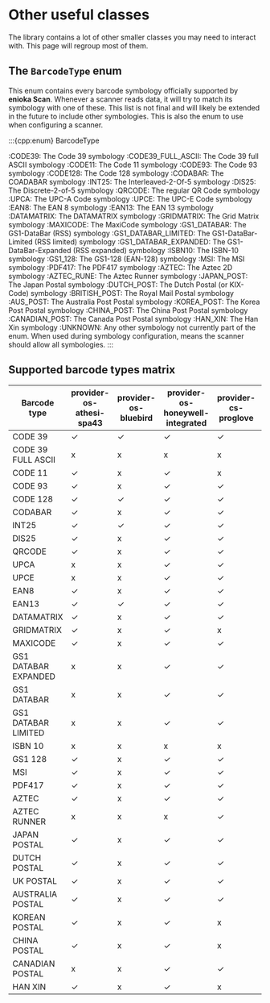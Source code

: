 # Other useful classes

The library contains a lot of other smaller classes you may need to interact with. This page will
regroup most of them.

## The `BarcodeType` enum

This enum contains every barcode symbology officially supported by **enioka Scan**. Whenever a
scanner reads data, it will try to match its symbology with one of these. This list is not final and
will likely be extended in the future to include other symbologies. This is also the enum to use
when configuring a scanner.

:::{cpp:enum} BarcodeType

:CODE39: The Code 39 symbology
:CODE39_FULL_ASCII: The Code 39 full ASCII symbology
:CODE11: The Code 11 symbology
:CODE93: The Code 93 symbology
:CODE128: The Code 128 symbology
:CODABAR: The COADABAR symbology
:INT25: The Interleaved-2-Of-5 symbology
:DIS25: The Discrete-2-of-5 symbology
:QRCODE: The regular QR Code symbology
:UPCA: The UPC-A Code symbology
:UPCE: The UPC-E Code symbology
:EAN8: The EAN 8 symbology
:EAN13: The EAN 13 symbology
:DATAMATRIX: The DATAMATRIX symbology
:GRIDMATRIX: The Grid Matrix symbology
:MAXICODE: The MaxiCode symbology
:GS1_DATABAR: The GS1-DataBar (RSS) symbology
:GS1_DATABAR_LIMITED: The GS1-DataBar-Limited (RSS limited) symbology
:GS1_DATABAR_EXPANDED: The GS1-DataBar-Expanded (RSS expanded) symbology
:ISBN10: The ISBN-10 symbology
:GS1_128: The GS1-128 (EAN-128) symbology
:MSI: The MSI symbology
:PDF417: The PDF417 symbology
:AZTEC: The Aztec 2D symbology
:AZTEC_RUNE: The Aztec Runner symbology
:JAPAN_POST: The Japan Postal symbology
:DUTCH_POST: The Dutch  Postal (or KIX-Code) symbology
:BRITISH_POST: The Royal Mail Postal symbology
:AUS_POST: The Australia Post Postal symbology
:KOREA_POST: The Korea Post Postal symbology
:CHINA_POST: The China Post Postal symbology
:CANADIAN_POST: The Canada Post Postal symbology
:HAN_XIN: The Han Xin symbology
:UNKNOWN: Any other symbology not currently part of the enum. When used during symbology 
    configuration, means the scanner should allow all symbologies.
:::

## Supported barcode types matrix

| Barcode type         | provider-os-athesi-spa43 | provider-os-bluebird | provider-os-honeywell-integrated | provider-cs-proglove | provider-cs-honeywell | provider-cs-koamtac | provider-cs-zebra | provider-os-zebra-dw | camera Zxing  | camera Zbar |
|----------------------|--------------------------|----------------------|----------------------------------|----------------------|-----------------------|---------------------|-------------------|----------------------|---------------|-------------|
| CODE 39              | ✓                        | ✓                    | ✓                                | ✓                    | ✓                     | ✓                   | ✓                 | ✓                    | ✓             | ✓           |
| CODE 39 FULL ASCII   | x                        | x                    | x                                | x                    | ✓                     | x                   | ✓                 | x                    | x             | x           |
| CODE 11              | ✓                        | x                    | ✓                                | x                    | ✓                     | ✓                   | ✓                 | ✓                    | x             | x           |
| CODE 93              | ✓                        | x                    | ✓                                | ✓                    | ✓                     | ✓                   | ✓                 | ✓                    | ✓             | ✓           |
| CODE 128             | ✓                        | ✓                    | ✓                                | ✓                    | ✓                     | ✓                   | ✓                 | ✓                    | ✓             | ✓           |
| CODABAR              | ✓                        | x                    | ✓                                | ✓                    | ✓                     | ✓                   | ✓                 | ✓                    | ✓             | ✓           |
| INT25                | ✓                        | ✓                    | ✓                                | ✓                    | ✓                     | ✓                   | ✓                 | ✓                    | ✓             | ✓           |
| DIS25                | ✓                        | x                    | ✓                                | ✓                    | ✓                     | ✓                   | ✓                 | ✓                    | x             | x           |
| QRCODE               | ✓                        | x                    | ✓                                | ✓                    | ✓                     | ✓                   | ✓                 | ✓                    | ✓             | ✓           |
| UPCA                 | x                        | x                    | ✓                                | ✓                    | ✓                     | ✓                   | ✓                 | ✓                    | ✓             | ✓           |
| UPCE                 | x                        | x                    | ✓                                | ✓                    | ✓                     | ✓                   | ✓                 | ✓                    | ✓             | ✓           |
| EAN8                 | ✓                        | x                    | ✓                                | ✓                    | ✓                     | ✓                   | ✓                 | ✓                    | ✓             | ✓           |
| EAN13                | ✓                        | ✓                    | ✓                                | ✓                    | ✓                     | ✓                   | ✓                 | ✓                    | ✓             | ✓           |
| DATAMATRIX           | ✓                        | x                    | ✓                                | ✓                    | ✓                     | ✓                   | ✓                 | ✓                    | ✓             | x           |
| GRIDMATRIX           | ✓                        | x                    | ✓                                | x                    | x                     | x                   | x                 | ✓                    | x             | x           |
| MAXICODE             | ✓                        | x                    | ✓                                | ✓                    | ✓                     | ✓                   | ✓                 | ✓                    | ✓             | x           |
| GS1 DATABAR EXPANDED | x                        | x                    | ✓                                | ✓                    | ✓                     | ✓                   | ✓                 | ✓                    | ✓             | ✓           |
| GS1 DATABAR          | x                        | x                    | ✓                                | ✓                    | ✓                     | ✓                   | ✓                 | ✓                    | ✓             | ✓           |
| GS1 DATABAR LIMITED  | x                        | x                    | ✓                                | ✓                    | ✓                     | ✓                   | ✓                 | ✓                    | x             | x           |
| ISBN 10              | x                        | x                    | x                                | x                    | x                     | x                   | x                 | x                    | x             | ✓           |
| GS1 128              | ✓                        | x                    | ✓                                | ✓                    | ✓                     | ✓                   | ✓                 | ✓                    | x             | x           |
| MSI                  | ✓                        | x                    | ✓                                | ✓                    | ✓                     | ✓                   | ✓                 | ✓                    | x             | x           |
| PDF417               | ✓                        | x                    | ✓                                | ✓                    | ✓                     | ✓                   | ✓                 | ✓                    | ✓             | ✓           |
| AZTEC                | ✓                        | x                    | ✓                                | ✓                    | ✓                     | ✓                   | ✓                 | ✓                    | ✓             | x           |
| AZTEC RUNNER         | x                        | x                    | x                                | ✓                    | x                     | ✓                   | ✓                 | x                    | x             | x           |
| JAPAN POSTAL         | ✓                        | x                    | ✓                                | ✓                    | ✓                     | ✓                   | ✓                 | ✓                    | x             | x           |
| DUTCH POSTAL         | ✓                        | x                    | ✓                                | ✓                    | ✓                     | ✓                   | ✓                 | ✓                    | x             | x           |
| UK POSTAL            | ✓                        | x                    | ✓                                | ✓                    | ✓                     | ✓                   | ✓                 | ✓                    | x             | x           |
| AUSTRALIA POSTAL     | ✓                        | x                    | ✓                                | ✓                    | ✓                     | ✓                   | ✓                 | ✓                    | x             | x           |
| KOREAN POSTAL        | ✓                        | x                    | ✓                                | x                    | ✓                     | ✓                   | x                 | ✓                    | x             | x           |
| CHINA POSTAL         | ✓                        | x                    | ✓                                | x                    | ✓                     | ✓                   | ✓                 | x                    | x             | x           |
| CANADIAN POSTAL      | x                        | x                    | ✓                                | ✓                    | ✓                     | ✓                   | ✓                 | ✓                    | x             | x           |
| HAN XIN              | ✓                        | x                    | ✓                                | x                    | ✓                     | ✓                   | x                 | ✓                    | x             | x           |
